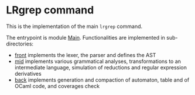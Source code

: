 # LRgrep command

This is the implementation of the main `lrgrep` command.

The entrypoint is module [Main](main.ml). Functionalities are implemented in sub-directories:

- [front](front/) implements the lexer, the parser and defines the AST
- [mid](mid/) implements various grammatical analyses, transformations to an intermediate language, simulation of reductions and regular expression derivatives
- [back](back/) implements generation and compaction of automaton, table and of OCaml code, and coverages check
